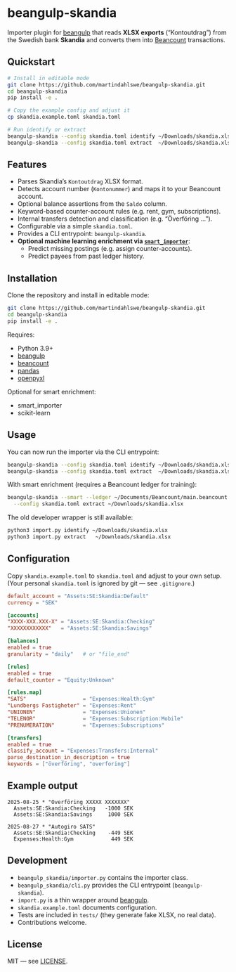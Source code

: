 # beangulp-skandia

Importer plugin for [beangulp](https://github.com/redstreet/beangulp) that reads **XLSX exports** (“Kontoutdrag”) from the Swedish bank **Skandia** and converts them into [Beancount](https://beancount.github.io/) transactions.

## Quickstart

```bash
# Install in editable mode
git clone https://github.com/martindahlswe/beangulp-skandia.git
cd beangulp-skandia
pip install -e .

# Copy the example config and adjust it
cp skandia.example.toml skandia.toml

# Run identify or extract
beangulp-skandia --config skandia.toml identify ~/Downloads/skandia.xlsx
beangulp-skandia --config skandia.toml extract  ~/Downloads/skandia.xlsx > out.bean
```

## Features

- Parses Skandia’s `Kontoutdrag` XLSX format.
- Detects account number (`Kontonummer`) and maps it to your Beancount account.
- Optional balance assertions from the `Saldo` column.
- Keyword-based counter-account rules (e.g. rent, gym, subscriptions).
- Internal transfers detection and classification (e.g. “Överföring …”).
- Configurable via a simple `skandia.toml`.
- Provides a CLI entrypoint: `beangulp-skandia`.
- **Optional machine learning enrichment via [`smart_importer`](https://github.com/beancount/smart_importer)**:
  - Predict missing postings (e.g. assign counter-accounts).
  - Predict payees from past ledger history.

## Installation

Clone the repository and install in editable mode:

```bash
git clone https://github.com/martindahlswe/beangulp-skandia.git
cd beangulp-skandia
pip install -e .
```

Requires:
- Python 3.9+
- [beangulp](https://github.com/redstreet/beangulp)
- [beancount](https://beancount.github.io/)
- [pandas](https://pandas.pydata.org/)
- [openpyxl](https://openpyxl.readthedocs.io/)

Optional for smart enrichment:
- smart_importer
- scikit-learn

## Usage

You can now run the importer via the CLI entrypoint:

```bash
beangulp-skandia --config skandia.toml identify ~/Downloads/skandia.xlsx
beangulp-skandia --config skandia.toml extract  ~/Downloads/skandia.xlsx > out.bean
```

With smart enrichment (requires a Beancount ledger for training):
```bash
beangulp-skandia --smart --ledger ~/Documents/Beancount/main.beancount \
  --config skandia.toml extract ~/Downloads/skandia.xlsx
```

The old developer wrapper is still available:

```bash
python3 import.py identify ~/Downloads/skandia.xlsx
python3 import.py extract   ~/Downloads/skandia.xlsx
```

## Configuration

Copy `skandia.example.toml` to `skandia.toml` and adjust to your own setup.  
(Your personal `skandia.toml` is ignored by git — see `.gitignore`.)

```toml
default_account = "Assets:SE:Skandia:Default"
currency = "SEK"

[accounts]
"XXXX-XXX.XXX-X" = "Assets:SE:Skandia:Checking"
"XXXXXXXXXXXX"   = "Assets:SE:Skandia:Savings"

[balances]
enabled = true
granularity = "daily"   # or "file_end"

[rules]
enabled = true
default_counter = "Equity:Unknown"

[rules.map]
"SATS"                  = "Expenses:Health:Gym"
"Lundbergs Fastigheter" = "Expenses:Rent"
"UNIONEN"               = "Expenses:Unionen"
"TELENOR"               = "Expenses:Subscription:Mobile"
"PRENUMERATION"         = "Expenses:Subscriptions"

[transfers]
enabled = true
classify_account = "Expenses:Transfers:Internal"
parse_destination_in_description = true
keywords = ["överföring", "overforing"]
```

## Example output

```
2025-08-25 * "Överföring XXXXX XXXXXXX"
  Assets:SE:Skandia:Checking   -1000 SEK
  Assets:SE:Skandia:Savings     1000 SEK

2025-08-27 * "Autogiro SATS"
  Assets:SE:Skandia:Checking    -449 SEK
  Expenses:Health:Gym            449 SEK
```

## Development

- `beangulp_skandia/importer.py` contains the importer class.
- `beangulp_skandia/cli.py` provides the CLI entrypoint (`beangulp-skandia`).
- `import.py` is a thin wrapper around [beangulp](https://github.com/redstreet/beangulp).
- `skandia.example.toml` documents configuration.
- Tests are included in `tests/` (they generate fake XLSX, no real data).
- Contributions welcome.

## License

MIT — see [LICENSE](LICENSE).
